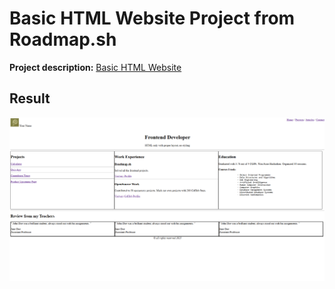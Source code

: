# Basic HTML Website Project from Roadmap.sh

<p><b>Project description:</b> <a href="https://roadmap.sh/projects/basic-html-website">Basic HTML Website</a></p>

<section>
    <h2>Result</h2>
    <img src="./images/screenshot-result.png">
</section>
